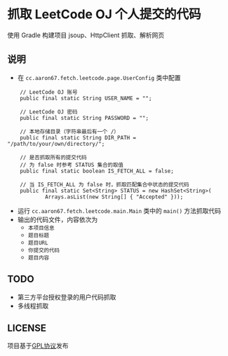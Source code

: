 # 抓取 LeetCode OJ 个人提交的代码
使用
Gradle 构建项目
jsoup、HttpClient 抓取、解析网页

## 说明
* 在 `cc.aaron67.fetch.leetcode.page.UserConfig` 类中配置
```
    // LeetCode OJ 账号
	public final static String USER_NAME = "";

	// LeetCode OJ 密码
	public final static String PASSWORD = "";

	// 本地存储目录（字符串最后有一个 /）
	public final static String DIR_PATH = "/path/to/your/own/directory/";

	// 是否抓取所有的提交代码
	// 为 false 时参考 STATUS 集合的取值
	public final static boolean IS_FETCH_ALL = false;

	// 当 IS_FETCH_ALL 为 false 时，抓取匹配集合中状态的提交代码
	public final static Set<String> STATUS = new HashSet<String>(
			Arrays.asList(new String[] { "Accepted" }));
```
* 运行 `cc.aaron67.fetch.leetcode.main.Main` 类中的 `main()` 方法抓取代码
* 输出的代码文件，内容依次为
   * `本项目信息`
   * `题目标题`
   * `题目URL`
   * `你提交的代码`
   * `题目内容`

## TODO
* 第三方平台授权登录的用户代码抓取
* 多线程抓取

## LICENSE
项目基于[GPL协议](http://www.gnu.org/licenses/gpl.html)发布